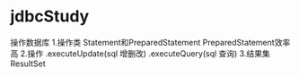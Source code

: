 # jdbcStudy
操作数据库
    1.操作类
        Statement和PreparedStatement
        PreparedStatement效率高
    2.操作
        .executeUpdate(sql 增删改)
        .executeQuery(sql 查询)
    3.结果集
        ResultSet
    